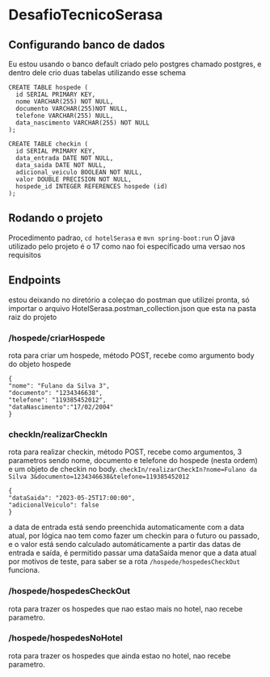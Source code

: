 # DesafioTecnicoSerasa

## Configurando banco de dados

Eu estou usando o banco default criado pelo postgres chamado postgres, e dentro dele crio duas tabelas utilizando esse schema

```
CREATE TABLE hospede (
  id SERIAL PRIMARY KEY,
  nome VARCHAR(255) NOT NULL,
  documento VARCHAR(255)NOT NULL,
  telefone VARCHAR(255) NULL,
  data_nascimento VARCHAR(255) NOT NULL
);

CREATE TABLE checkin (
  id SERIAL PRIMARY KEY,
  data_entrada DATE NOT NULL,
  data_saida DATE NOT NULL,
  adicional_veiculo BOOLEAN NOT NULL,
  valor DOUBLE PRECISION NOT NULL,
  hospede_id INTEGER REFERENCES hospede (id)
);
```

## Rodando o projeto

Procedimento padrao, `cd hotelSerasa` e `mvn spring-boot:run`
O java utilizado pelo projeto é o 17 como nao foi específicado uma versao nos requisitos

## Endpoints
estou deixando no diretório a coleçao do postman que utilizei pronta, só importar o arquivo
HotelSerasa.postman_collection.json que esta na pasta raiz do projeto

### /hospede/criarHospede

rota para criar um hospede, método POST, recebe como argumento body do objeto hospede
```
{
"nome": "Fulano da Silva 3",
"documento": "1234346638",
"telefone": "119385452012",
"dataNascimento":"17/02/2004"
}
```

### checkIn/realizarCheckIn

rota para realizar checkin, método POST, recebe como argumentos, 3 parametros sendo nome, documento e telefone do hospede (nesta ordem)
e um objeto de checkin no body.
`checkIn/realizarCheckIn?nome=Fulano da Silva 3&documento=1234346638&telefone=119385452012`
```
{
"dataSaida": "2023-05-25T17:00:00",
"adicionalVeiculo": false
}
```

a data de entrada está sendo preenchida automaticamente com a data atual, por lógica nao tem como fazer um checkin para o futuro ou passado, e o valor 
está sendo calculado automáticamente a partir das datas de entrada e saída, é permitido passar uma dataSaida menor que a data atual por motivos de teste,
para saber se a rota `/hospede/hospedesCheckOut` funciona.

### /hospede/hospedesCheckOut

rota para trazer os hospedes que nao estao mais no hotel, nao recebe parametro.

### /hospede/hospedesNoHotel

rota para trazer os hospedes que ainda estao no hotel, nao recebe parametro.